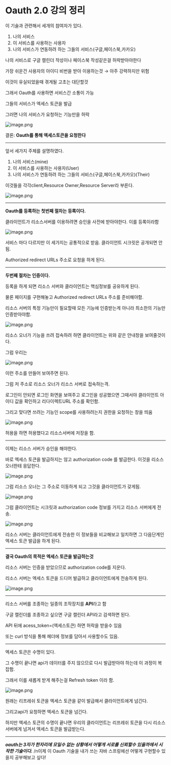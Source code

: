 # Oauth 2.0 강의 정리

이 기술과 관련해서 세개의 참여자가 있다.

1. 나의 서비스
2. 이 서비스를 사용하는 사용자
3. 나의 서비스가 연동하려 하는 그들의 서비스(구글,페이스북,카카오)

나의 서비스로 구글 캘린더 작성이나 페이스북 작성같은걸 허락받아야한다

가장 쉬운건 사용자의 아이디 비번을 받아 이용하는것 → 아주 강력하지만 위험

이것이 유실되었을때 겪게될 고초는 대단할것

그래서 Oauth를 사용하면 서비스간 소통이 가능

그들의 서비스가 엑세스 토큰을 발급

그러면 나의 서비스가 요청하는 기능만을 허락

![image.png](./image/image.png)

결론: **Oauth를 통해 엑세스토큰을 요청한다**

---

앞서 세가지 주체를 설명하였다.

1. 나의 서비스(mine)
2. 이 서비스를 사용하는 사용자(User)
3. 나의 서비스가 연동하려 하는 그들의 서비스(구글,페이스북,카카오)(Their)

이것들을 각각client,Resource Owner,Resource Server라 부른다.

![image.png](image/image%201.png)

---

**Oauth를 등록하는 첫번째 절차는 등록이다.**

클라이언트가 리소스서버를 이용하려면 승인을 사전에 받아야한다. 이를 등록이라함

![image.png](./image/image%202.png)

서비스 마다 다르지만 이 세가지는 공통적으로 받음. 클라이언트 시크릿은 공개되면 안됨.

Authorized redirect URLs 주소로 요청을 하게 된다.

---

**두번째 절차는 인증이다.**

등록을 하게 되면 리소스 서버와 클라이언트는 핵심정보를 공유하게 된다.

물론 페이지를 구현해놓고 Authorized redirect URLs 주소를 준비해야함.

리소스 서버의 특정 기능만이 필요할때 모든 기능에 인증받는게 아니라 최소한의 기능만 인증받아야함.

![image.png](./image/image%203.png)

리소스 오너가 기능을 쓰려 접속하려 하면 클라이언트는 위와 같은 안내창을 보여줄것이다.

그럼 우리는 

![image.png](./image/image%204.png)

이런 주소를 만들어 보여주면 된다.

그럼 저 주소로 리소스 오너가 리소스 서버로 접속하는격.

로그인이 안되면 로그인 화면을 보여주고 로그인을 성공했으면 그때서야 클라이언트 아이디 값을 확인하고 리다이렉트URL 주소를 확인함.

그리고 맞다면 쓰려는 기능인 scope를 사용하려는지 권한을 요청하는 창을 띄움 

![image.png](./image/image%205.png)

허용을 하면 허용했다고 리소스서버에 저장을 함.

---

이제는 리소스 서버가 승인을 해야한다.

바로 엑세스 토큰을 발급하지는 않고 authorization code 를 발급한다. 이것을 리소스 오너한테 응답한다.

![image.png](./image/image%206.png)

그럼 리소스 오너는 그 주소로 이동하게 되고 그것을 클라이언트가 갖게됨.

![image.png](./image/image%207.png)

그럼 클라이언트는 시크릿과 authorization code 정보를 가지고 리소스 서버에게 전송. 

![image.png](./image/image%208.png)

리소스 서버는 클라이언트에게 전송한 이 정보들을 비교해보고 일치하면 그 다음단계인 엑세스 토큰 발급을 하게 된다.

---

**결국 Oauth의 목적은 엑세스 토큰을 발급하는것**

리소스 서버는 인증을 받았으므로 authorization code를 지운다.

리소스 서버는 엑세스 토큰을 드디어 발급하고 클라이언트에게 전송하게 된다.

![image.png](./image/image%209.png)

---

리소스 서버를 조종하는 일종의 조작장치를 **API**라고 함

구글 캘린더를 조종하고 싶으면 구글 캘린더 API라고 검색하면 된다.

API 뒤에 acess_token=(엑세스토큰) 하면 허락을 받을수 있음

또는 curl 방식을 통해 헤더에 정보를 담아서 사용할수도 있음.

---

엑세스 토큰은 수명이 있다.

그 수명이 끝나면 api가 데이터를 주지 않으므로 다시 발급받아야 하는데 이 과정이 복잡함.

그래서 이를 새롭게 받게 해주는걸 Refresh token 이라 함.

![image.png](./image/image%2010.png)

원래는 리프레쉬 토큰을 엑세스 토큰을 같이 발급해서 클라이언트에게 넘긴다.

그리고api가 요청하면 엑세스 토큰을 넘긴다.

하지만 엑세스 토큰의 수명이 끝나면 우리의 클라이언트는 리프레쉬 토큰을 다시 리소스 서버에게 넘겨서 엑세스 토큰을 발급받는다.

---

***oauth는 3자가 한자리에 모일수 없는 상황에서 어떻게 서로를 신뢰할수 있을까에서 시작한 기술이다.***
/n이제 이 Oauth 기술을 내가 쓰는 자바 스프링에선 어떻게 구현할수 있을지 공부해보고 싶다!
